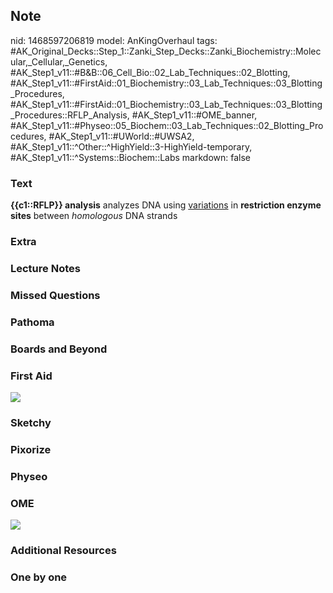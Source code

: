 ## Note
nid: 1468597206819
model: AnKingOverhaul
tags: #AK_Original_Decks::Step_1::Zanki_Step_Decks::Zanki_Biochemistry::Molecular,_Cellular,_Genetics, #AK_Step1_v11::#B&B::06_Cell_Bio::02_Lab_Techniques::02_Blotting, #AK_Step1_v11::#FirstAid::01_Biochemistry::03_Lab_Techniques::03_Blotting_Procedures, #AK_Step1_v11::#FirstAid::01_Biochemistry::03_Lab_Techniques::03_Blotting_Procedures::RFLP_Analysis, #AK_Step1_v11::#OME_banner, #AK_Step1_v11::#Physeo::05_Biochem::03_Lab_Techniques::02_Blotting_Procedures, #AK_Step1_v11::#UWorld::#UWSA2, #AK_Step1_v11::^Other::^HighYield::3-HighYield-temporary, #AK_Step1_v11::^Systems::Biochem::Labs
markdown: false

### Text
<div>
  <b>{{c1::RFLP}} analysis</b> analyzes DNA using <u>variations</u>
  in <b>restriction enzyme</b> <b>sites</b> between
  <i>homologous</i> DNA strands
</div>

### Extra


### Lecture Notes


### Missed Questions


### Pathoma


### Boards and Beyond


### First Aid
<img src="tmpns_ZYU.png">

### Sketchy


### Pixorize


### Physeo


### OME
<div class="ome-widget">
  <a href="https://onlinemeded.org?ref=anki"><img src=
  "_OME_AnkiFlashcards_General_3.png"></a>
</div>

### Additional Resources


### One by one

